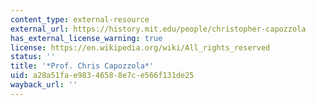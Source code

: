```yaml
---
content_type: external-resource
external_url: https://history.mit.edu/people/christopher-capozzola
has_external_license_warning: true
license: https://en.wikipedia.org/wiki/All_rights_reserved
status: ''
title: '*Prof. Chris Capozzola*'
uid: a28a51fa-e983-4658-8e7c-e566f131de25
wayback_url: ''
---
```

